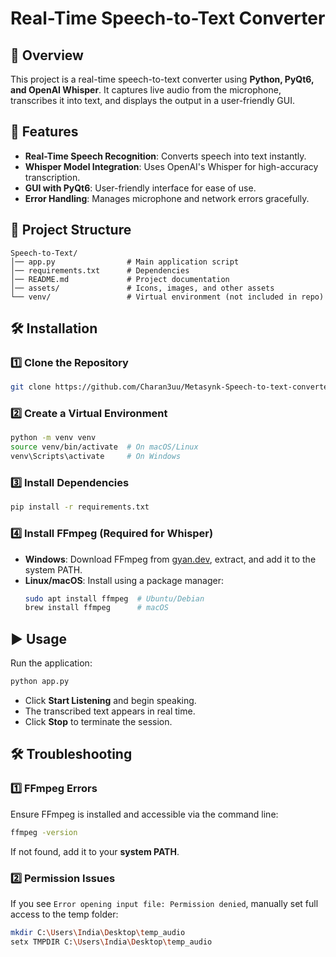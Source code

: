 # Real-Time Speech-to-Text Converter

## 📌 Overview
This project is a real-time speech-to-text converter using **Python, PyQt6, and OpenAI Whisper**. It captures live audio from the microphone, transcribes it into text, and displays the output in a user-friendly GUI.

## 🚀 Features
- **Real-Time Speech Recognition**: Converts speech into text instantly.
- **Whisper Model Integration**: Uses OpenAI's Whisper for high-accuracy transcription.
- **GUI with PyQt6**: User-friendly interface for ease of use.
- **Error Handling**: Manages microphone and network errors gracefully.

## 📂 Project Structure
```
Speech-to-Text/
│── app.py                # Main application script
│── requirements.txt      # Dependencies
│── README.md             # Project documentation
│── assets/               # Icons, images, and other assets
└── venv/                 # Virtual environment (not included in repo)
```

## 🛠️ Installation
### 1️⃣ Clone the Repository
```sh
git clone https://github.com/Charan3uu/Metasynk-Speech-to-text-converter.git
```

### 2️⃣ Create a Virtual Environment
```sh
python -m venv venv
source venv/bin/activate  # On macOS/Linux
venv\Scripts\activate     # On Windows
```

### 3️⃣ Install Dependencies
```sh
pip install -r requirements.txt
```

### 4️⃣ Install FFmpeg (Required for Whisper)
- **Windows**: Download FFmpeg from [gyan.dev](https://www.gyan.dev/ffmpeg/builds/), extract, and add it to the system PATH.
- **Linux/macOS**: Install using a package manager:
  ```sh
  sudo apt install ffmpeg  # Ubuntu/Debian
  brew install ffmpeg      # macOS
  ```

## ▶️ Usage
Run the application:
```sh
python app.py
```
- Click **Start Listening** and begin speaking.
- The transcribed text appears in real time.
- Click **Stop** to terminate the session.

## 🛠 Troubleshooting
### 1️⃣ FFmpeg Errors
Ensure FFmpeg is installed and accessible via the command line:
```sh
ffmpeg -version
```
If not found, add it to your **system PATH**.

### 2️⃣ Permission Issues
If you see `Error opening input file: Permission denied`, manually set full access to the temp folder:
```sh
mkdir C:\Users\India\Desktop\temp_audio
setx TMPDIR C:\Users\India\Desktop\temp_audio
```
